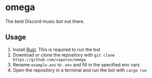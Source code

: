 # omega

The best Discord music bot out there.

## Usage

1. Install [Rust](https://rust-lang.org). This is required to run the bot
2. Download or clone the repository with `git clone https://github.com/vaporox/omega`
3. Rename `example.env` to `.env` and fill in the specified env vars
4. Open the repository in a terminal and run the bot with `cargo run`
